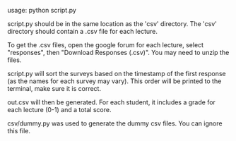 usage: python script.py

script.py should be in the same location as the 'csv' directory.
The 'csv' directory should contain a .csv file for each lecture.

To get the .csv files, open the google forum for each lecture,
select "responses", then "Download Responses (.csv)". You may
need to unzip the files.

script.py will sort the surveys based on the timestamp of the
first response (as the names for each survey may vary). This
order will be printed to the terminal, make sure it is correct.

out.csv will then be generated. For each student, it includes a
grade for each lecture (0-1) and a total score.

csv/dummy.py was used to generate the dummy csv files. You can
ignore this file.
